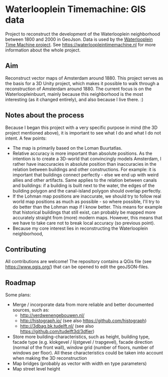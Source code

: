 # Waterlooplein Timemachine: GIS data
Project to reconstruct the development of the Waterlooplein neighborhood between 1800 and 2000 in GeoJson. Data is used by the [Waterlooplein Time Machine project](https://github.com/ElmarJ/waterlooplein-timemachine). See https://waterloopleintimemachine.nl for more information about the whole project.

## Aim
Reconstruct vector maps of Amsterdam around 1880. This project serves as the basis for a 3D Unity project, which makes it possible to walk through a reconstruction of Amsterdam around 1880. The current focus is on the Waterloopleinbuurt, mainly because this neighborhood is the most interesting (as it changed entirely), and also because I live there. :)

## Notes about the process
Because I began this project with a very specific purpose in mind (the 3D project mentioned above), it is important to see what I do and what I do not intent. A few points:

- The map is primarily based on the Loman Buurtatlas.
- Relative accuracy is more important than absolute positions. As the intention is to create a 3D-world that convincingly models Amsterdam, I rather have inaccuracies in absolute position than inaccuracies in the relation between buildings and other constructions. For example: it is important that buildings connect perfectly - else we end up with weird allies and other artifacts. Same applies to the relation between canals and buildings: if a building is built next to the water, the edges of the building polygon and the canal-island polygon should overlap perfectly.
- If the Lohman map positions are inaccurate, we should try to follow real world map positions as much as possible - so where possible, I'll try to do better than the Lohman map if I know better. This means for example that historical buildings that still exist, can probably be mapped more accurately straight from (more) modern maps. However, this means that we have to take care not to break local accuracy (so previous point).
- Because my core interest lies in reconstructing the Waterlooplein neighborhood, 

## Contributing
All contributions are welcome! The repository contains a QGis file (see https://www.qgis.org/) that can be opened to edit the geoJSON-files.

## Roadmap
Some plans:
- Merge / incorporate data from more reliable and better documented sources, such as:
  - http://verdwenengebouwen.nl/
  - http://histograph.io/ (see also https://github.com/histograph)
  - http://3dbag.bk.tudelft.nl/ (see also https://github.com/tudelft3d/3dfier)
- Store more building-characteristics, such as height, building type, facade type (e.g. klokgevel / lijstgevel / trapgevel), facade direction (normal of the front wall), window grid (number of floors, number of windows per floor). All these characteristics could be taken into account when making the 3D reconstruction
- Map bridges (probably as vector with width en type parameters)
- Map street level height
